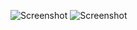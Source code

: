 ![Screenshot](https://github.com/Nordstroem1/BookLibraryDesignPatterns/blob/master/Sk%C3%A4rmbild%202024-04-08%20114952.png)
![Screenshot](https://github.com/Nordstroem1/BookLibraryDesignPatterns/blob/master/Sk%C3%A4rmbild%202024-04-08%20115020.png)
